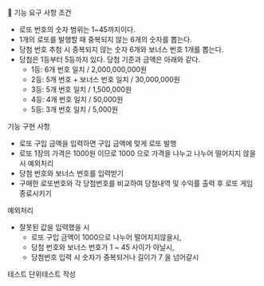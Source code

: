 🚀 기능 요구 사항
조건 
- 로또 번호의 숫자 범위는 1~45까지이다.
- 1개의 로또를 발행할 때 중복되지 않는 6개의 숫자를 뽑는다.
- 당첨 번호 추첨 시 중복되지 않는 숫자 6개와 보너스 번호 1개를 뽑는다.
- 당첨은 1등부터 5등까지 있다. 당첨 기준과 금액은 아래와 같다.
    - 1등: 6개 번호 일치 / 2,000,000,000원
    - 2등: 5개 번호 + 보너스 번호 일치 / 30,000,000원
    - 3등: 5개 번호 일치 / 1,500,000원
    - 4등: 4개 번호 일치 / 50,000원
    - 5등: 3개 번호 일치 / 5,000원

기능 구현 사항
* 로또 구입 금액을 입력하면 구입 금액에 맞게 로또 발행
* 로또 1장의 가격은 1000원 이므로 1000 으로 가격을 나누고 나누어 떨어지지 않을시 예외처리
* 당첨 번호와 보너스 번호를 입력받기
* 구매한 로또번호와 각 당첨번호를 비교하여 당첨내역 및 수익률 출력 후 로또 게임 종료시키기

예외처리
* 잘못된 값을 입력했을 시
  * 로또 구입 금액이 1000으로 나누어 떨어지지않을시,
  * 당첨 번호와 보너스 번호가 1 ~ 45 사이가 아닐시,
  * 당첨번호 입력 시 숫자가 중복되거나 길이가 7 을 넘어갈시

테스트
 단위테스트 작성